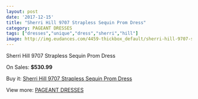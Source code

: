 ```yaml
---
layout: post
date: '2017-12-15'
title: "Sherri Hill 9707 Strapless Sequin Prom Dress"
category: PAGEANT DRESSES
tags: ["dresses","unique","dress","sherri","hill"]
image: http://img.eudances.com/4459-thickbox_default/sherri-hill-9707-strapless-sequin-prom-dress.jpg
---
```

Sherri Hill 9707 Strapless Sequin Prom Dress

On Sales: **$530.99**
<a href="https://www.eudances.com/en/pageant-dresses/1489-sherri-hill-9707-strapless-sequin-prom-dress.html"><amp-img layout="responsive" width="600" height="600" src="//img.eudances.com/4459-thickbox_default/sherri-hill-9707-strapless-sequin-prom-dress.jpg" alt="Sherri Hill 9707 Strapless Sequin Prom Dress 0" /></a>
<a href="https://www.eudances.com/en/pageant-dresses/1489-sherri-hill-9707-strapless-sequin-prom-dress.html"><amp-img layout="responsive" width="600" height="600" src="//img.eudances.com/4462-thickbox_default/sherri-hill-9707-strapless-sequin-prom-dress.jpg" alt="Sherri Hill 9707 Strapless Sequin Prom Dress 1" /></a>
<a href="https://www.eudances.com/en/pageant-dresses/1489-sherri-hill-9707-strapless-sequin-prom-dress.html"><amp-img layout="responsive" width="600" height="600" src="//img.eudances.com/4461-thickbox_default/sherri-hill-9707-strapless-sequin-prom-dress.jpg" alt="Sherri Hill 9707 Strapless Sequin Prom Dress 2" /></a>
<a href="https://www.eudances.com/en/pageant-dresses/1489-sherri-hill-9707-strapless-sequin-prom-dress.html"><amp-img layout="responsive" width="600" height="600" src="//img.eudances.com/4460-thickbox_default/sherri-hill-9707-strapless-sequin-prom-dress.jpg" alt="Sherri Hill 9707 Strapless Sequin Prom Dress 3" /></a>

Buy it: [Sherri Hill 9707 Strapless Sequin Prom Dress](https://www.eudances.com/en/pageant-dresses/1489-sherri-hill-9707-strapless-sequin-prom-dress.html "Sherri Hill 9707 Strapless Sequin Prom Dress")

View more: [PAGEANT DRESSES](https://www.eudances.com/en/16-pageant-dresses "PAGEANT DRESSES")